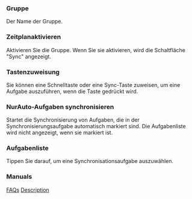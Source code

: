 ### Gruppe
Der Name der Gruppe.

### Zeitplanaktivieren

Aktivieren Sie die Gruppe. Wenn Sie sie aktivieren, wird die Schaltfläche "Sync" angezeigt.

### Tastenzuweisung
Sie können eine Schnelltaste oder eine Sync-Taste zuweisen, um eine Aufgabe auszuführen, wenn die Taste gedrückt wird.

### NurAuto-Aufgaben synchronisieren
Startet die Synchronisierung von Aufgaben, die in der Synchronisierungsaufgabe automatisch markiert sind. Die Aufgabenliste wird nicht angezeigt, wenn sie markiert ist.

### Aufgabenliste
Tippen Sie darauf, um eine Synchronisationsaufgabe auszuwählen.

### Manuals
[FAQs](https://sentaroh.github.io/Documents/SMBSync3/SMBSync3_FAQ_EN.htm)
[Description](https://sentaroh.github.io/Documents/SMBSync3/SMBSync3_Desc_EN.htm)
